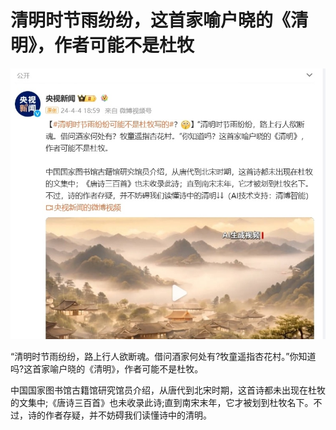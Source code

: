 # 清明时节雨纷纷，这首家喻户晓的《清明》，作者可能不是杜牧

![df685efb08ba5e92949e93b32fb33e3a.jpg](https://raw.githubusercontent.com/qqhsx/qqnews_image/main/2024/04/05/清明时节雨纷纷，这首家喻户晓的《清明》，作者可能不是杜牧/df685efb08ba5e92949e93b32fb33e3a.jpg)

“清明时节雨纷纷，路上行人欲断魂。借问酒家何处有?牧童遥指杏花村。”你知道吗?这首家喻户晓的《清明》，作者可能不是杜牧。

中国国家图书馆古籍馆研究馆员介绍，从唐代到北宋时期，这首诗都未出现在杜牧的文集中;《唐诗三百首》也未收录此诗;直到南宋末年，它才被划到杜牧名下。不过，诗的作者存疑，并不妨碍我们读懂诗中的清明。

